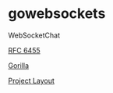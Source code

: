 # gowebsockets

WebSocketChat

[RFC 6455](https://datatracker.ietf.org/doc/html/rfc6455)

[Gorilla](https://github.com/gorilla/websocket)

[Project Layout](https://github.com/golang-standards/project-layout)
